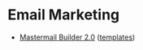 # Email Marketing #


- [Mastermail Builder 2.0](http://themastermail.com/ "Master Mail builder") ([templates](http://themeforest.net/user/mastermail/portfolio))